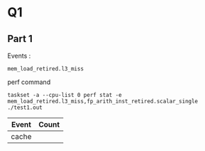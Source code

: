 # Q1
## Part 1
Events :
```
mem_load_retired.l3_miss
```
perf command
```
taskset -a --cpu-list 0 perf stat -e mem_load_retired.l3_miss,fp_arith_inst_retired.scalar_single ./test1.out
```
| Event | Count|
|-------|------|
|cache| |
